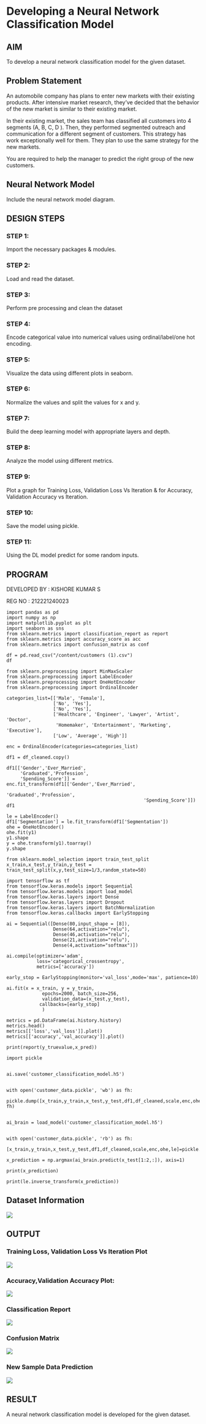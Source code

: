 # Developing a Neural Network Classification Model

## AIM

To develop a neural network classification model for the given dataset.

## Problem Statement

An automobile company has plans to enter new markets with their existing products. After intensive market research, they’ve decided that the behavior of the new market is similar to their existing market.

In their existing market, the sales team has classified all customers into 4 segments (A, B, C, D ). Then, they performed segmented outreach and communication for a different segment of customers. This strategy has work exceptionally well for them. They plan to use the same strategy for the new markets.

You are required to help the manager to predict the right group of the new customers.

## Neural Network Model

Include the neural network model diagram.

## DESIGN STEPS

### STEP 1:

Import the necessary packages & modules.

### STEP 2:

Load and read the dataset.

### STEP 3:

Perform pre processing and clean the dataset

### STEP 4:

Encode categorical value into numerical values using ordinal/label/one hot encoding.

### STEP 5:

Visualize the data using different plots in seaborn.

### STEP 6:

Normalize the values and split the values for x and y.

### STEP 7:

Build the deep learning model with appropriate layers and depth.

### STEP 8:

Analyze the model using different metrics.

### STEP 9:

Plot a graph for Training Loss, Validation Loss Vs Iteration & for Accuracy, Validation Accuracy vs Iteration.

### STEP 10:

Save the model using pickle.

### STEP 11:

Using the DL model predict for some random inputs.

## PROGRAM
DEVELOPED BY : KISHORE KUMAR S

REG NO : 212221240023

```
import pandas as pd
import numpy as np
import matplotlib.pyplot as plt
import seaborn as sns
from sklearn.metrics import classification_report as report
from sklearn.metrics import accuracy_score as acc
from sklearn.metrics import confusion_matrix as conf

df = pd.read_csv("/content/customers (1).csv")
df

from sklearn.preprocessing import MinMaxScaler
from sklearn.preprocessing import LabelEncoder
from sklearn.preprocessing import OneHotEncoder
from sklearn.preprocessing import OrdinalEncoder

categories_list=[['Male', 'Female'],
                 ['No', 'Yes'],
                 ['No', 'Yes'],
                 ['Healthcare', 'Engineer', 'Lawyer', 'Artist', 'Doctor',
                  'Homemaker', 'Entertainment', 'Marketing', 'Executive'],
                 ['Low', 'Average', 'High']]

enc = OrdinalEncoder(categories=categories_list)

df1 = df_cleaned.copy()

df1[['Gender','Ever_Married',
     'Graduated','Profession',
     'Spending_Score']] = enc.fit_transform(df1[['Gender','Ever_Married',
                                                  'Graduated','Profession',
                                                  'Spending_Score']])
df1

le = LabelEncoder()
df1['Segmentation'] = le.fit_transform(df1['Segmentation'])
ohe = OneHotEncoder()
ohe.fit(y1)
y1.shape
y = ohe.transform(y1).toarray()
y.shape

from sklearn.model_selection import train_test_split
x_train,x_test,y_train,y_test = train_test_split(x,y,test_size=1/3,random_state=50)

import tensorflow as tf
from tensorflow.keras.models import Sequential
from tensorflow.keras.models import load_model
from tensorflow.keras.layers import Dense
from tensorflow.keras.layers import Dropout
from tensorflow.keras.layers import BatchNormalization
from tensorflow.keras.callbacks import EarlyStopping

ai = Sequential([Dense(80,input_shape = [8]),
                 Dense(64,activation="relu"),
                 Dense(46,activation="relu"),
                 Dense(21,activation="relu"),
                 Dense(4,activation="softmax")])

ai.compile(optimizer='adam',
           loss='categorical_crossentropy',
           metrics=['accuracy'])
           
early_stop = EarlyStopping(monitor='val_loss',mode='max', patience=10)

ai.fit(x = x_train, y = y_train,
             epochs=2000, batch_size=256,
             validation_data=(x_test,y_test),
            callbacks=[early_stop]
             )
            
metrics = pd.DataFrame(ai.history.history)
metrics.head()
metrics[['loss','val_loss']].plot()
metrics[['accuracy','val_accuracy']].plot()

print(report(y_truevalue,x_pred))

import pickle


ai.save('customer_classification_model.h5')
     

with open('customer_data.pickle', 'wb') as fh:
   pickle.dump([x_train,y_train,x_test,y_test,df1,df_cleaned,scale,enc,ohe,le], fh)
     

ai_brain = load_model('customer_classification_model.h5')
     

with open('customer_data.pickle', 'rb') as fh:
   [x_train,y_train,x_test,y_test,df1,df_cleaned,scale,enc,ohe,le]=pickle.load(fh)

x_prediction = np.argmax(ai_brain.predict(x_test[1:2,:]), axis=1)

print(x_prediction)

print(le.inverse_transform(x_prediction))

```
## Dataset Information

![](data.png)

## OUTPUT

### Training Loss, Validation Loss Vs Iteration Plot
![](loss.png)

### Accuracy,Validation Accuracy Plot:
![](acuracy.png)
### Classification Report

![](cr.png)

### Confusion Matrix

![](cm.png)


### New Sample Data Prediction

![](nsdp.png)

## RESULT
A neural network classification model is developed for the given dataset.